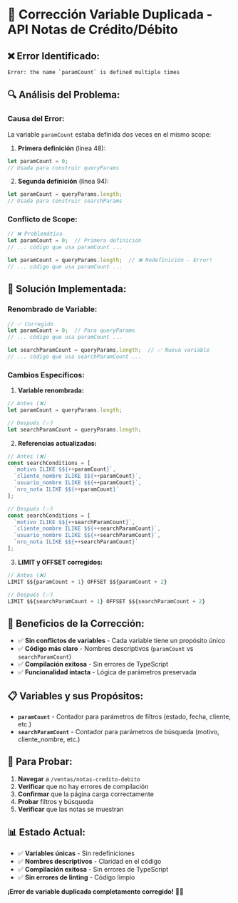 # 🔧 Corrección Variable Duplicada - API Notas de Crédito/Débito

## ❌ **Error Identificado:**
```
Error: the name `paramCount` is defined multiple times
```

## 🔍 **Análisis del Problema:**

### **Causa del Error:**
La variable `paramCount` estaba definida dos veces en el mismo scope:

1. **Primera definición** (línea 48):
```typescript
let paramCount = 0;
// Usada para construir queryParams
```

2. **Segunda definición** (línea 94):
```typescript
let paramCount = queryParams.length;
// Usada para construir searchParams
```

### **Conflicto de Scope:**
```typescript
// ❌ Problemático
let paramCount = 0;  // Primera definición
// ... código que usa paramCount ...

let paramCount = queryParams.length;  // ❌ Redefinición - Error!
// ... código que usa paramCount ...
```

## 🔧 **Solución Implementada:**

### **Renombrado de Variable:**
```typescript
// ✅ Corregido
let paramCount = 0;  // Para queryParams
// ... código que usa paramCount ...

let searchParamCount = queryParams.length;  // ✅ Nueva variable
// ... código que usa searchParamCount ...
```

### **Cambios Específicos:**

1. **Variable renombrada:**
```typescript
// Antes (❌)
let paramCount = queryParams.length;

// Después (✅)
let searchParamCount = queryParams.length;
```

2. **Referencias actualizadas:**
```typescript
// Antes (❌)
const searchConditions = [
  `motivo ILIKE $${++paramCount}`,
  `cliente_nombre ILIKE $${++paramCount}`,
  `usuario_nombre ILIKE $${++paramCount}`,
  `nro_nota ILIKE $${++paramCount}`
];

// Después (✅)
const searchConditions = [
  `motivo ILIKE $${++searchParamCount}`,
  `cliente_nombre ILIKE $${++searchParamCount}`,
  `usuario_nombre ILIKE $${++searchParamCount}`,
  `nro_nota ILIKE $${++searchParamCount}`
];
```

3. **LIMIT y OFFSET corregidos:**
```typescript
// Antes (❌)
LIMIT $${paramCount + 1} OFFSET $${paramCount + 2}

// Después (✅)
LIMIT $${searchParamCount + 1} OFFSET $${searchParamCount + 2}
```

## 🎯 **Beneficios de la Corrección:**

- ✅ **Sin conflictos de variables** - Cada variable tiene un propósito único
- ✅ **Código más claro** - Nombres descriptivos (`paramCount` vs `searchParamCount`)
- ✅ **Compilación exitosa** - Sin errores de TypeScript
- ✅ **Funcionalidad intacta** - Lógica de parámetros preservada

## 📋 **Variables y sus Propósitos:**

- **`paramCount`** - Contador para parámetros de filtros (estado, fecha, cliente, etc.)
- **`searchParamCount`** - Contador para parámetros de búsqueda (motivo, cliente_nombre, etc.)

## 🧪 **Para Probar:**

1. **Navegar** a `/ventas/notas-credito-debito`
2. **Verificar** que no hay errores de compilación
3. **Confirmar** que la página carga correctamente
4. **Probar** filtros y búsqueda
5. **Verificar** que las notas se muestran

## 📊 **Estado Actual:**

- ✅ **Variables únicas** - Sin redefiniciones
- ✅ **Nombres descriptivos** - Claridad en el código
- ✅ **Compilación exitosa** - Sin errores de TypeScript
- ✅ **Sin errores de linting** - Código limpio

**¡Error de variable duplicada completamente corregido!** 🔧✨
